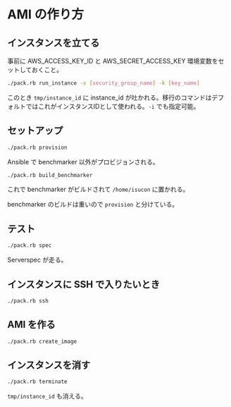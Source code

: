 # AMI の作り方

## インスタンスを立てる

事前に AWS\_ACCESS\_KEY\_ID と AWS\_SECRET\_ACCESS\_KEY 環境変数をセットしておくこと。

```sh
./pack.rb run_instance -s [security_group_name] -k [key_name]
```

このとき `tmp/instance_id` に instance_id が吐かれる。移行のコマンドはデフォルトではこれがインスタンスIDとして使われる。`-i` でも指定可能。

## セットアップ

```sh
./pack.rb provision
```
Ansible で benchmarker 以外がプロビジョンされる。

```sh
./pack.rb build_benchmarker
```
これで benchmarker がビルドされて `/home/isucon` に置かれる。

benchmarker のビルドは重いので `provision` と分けている。

## テスト

```sh
./pack.rb spec
```

Serverspec が走る。

## インスタンスに SSH で入りたいとき

```sh
./pack.rb ssh
```

## AMI を作る

```sh
./pack.rb create_image
```

## インスタンスを消す

```sh
./pack.rb terminate
```

`tmp/instance_id` も消える。

